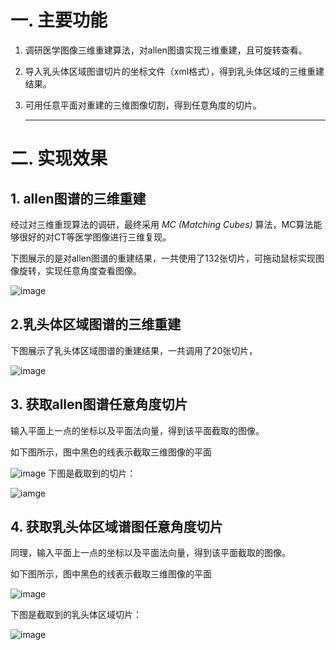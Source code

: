 # **一. 主要功能**

1. 调研医学图像三维重建算法，对allen图谱实现三维重建，且可旋转查看。

2. 导入乳头体区域图谱切片的坐标文件（xml格式），得到乳头体区域的三维重建结果。

3. 可用任意平面对重建的三维图像切割，得到任意角度的切片。

   ------

# **二. 实现效果**

## 1. allen图谱的三维重建

经过对三维重现算法的调研，最终采用 *MC (Matching Cubes)* 算法，MC算法能够很好的对CT等医学图像进行三维复现。

下图展示的是对allen图谱的重建结果，一共使用了132张切片，可拖动鼠标实现图像旋转，实现任意角度查看图像。

![image](https://github.com/lovvtin/MC_3D_cutter/blob/master/456.PNG)



## **2.乳头体区域图谱的三维重建**

下图展示了乳头体区域图谱的重建结果，一共调用了20张切片，

![image](https://github.com/lovvtin/MC_3D_cutter/blob/master/3D.PNG)

## **3. 获取allen图谱任意角度切片**

输入平面上一点的坐标以及平面法向量，得到该平面截取的图像。

如下图所示，图中黑色的线表示截取三维图像的平面

![image](https://github.com/lovvtin/MC_3D_cutter/blob/master/4654.PNG)
  下图是截取到的切片：

![iamge](https://github.com/lovvtin/MC_3D_cutter/blob/master/7987.PNG)

## 4. 获取乳头体区域谱图任意角度切片

同理，输入平面上一点的坐标以及平面法向量，得到该平面截取的图像。

如下图所示，图中黑色的线表示截取三维图像的平面

![image](https://github.com/lovvtin/MC_3D_cutter/blob/master/1.PNG)

下图是截取到的乳头体区域切片：

![image](https://github.com/lovvtin/MC_3D_cutter/blob/master/123.PNG)

